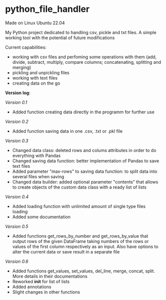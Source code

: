 # python_file_handler
Made on Linux Ubuntu 22.04

My Python project dedicated to handling csv, pickle and txt files. A simple working tool with the potential of future modifications

Current capabilities:
- working with csv files and perfoming some operations with them (add, divide, subtract, multiply, compare columns; concatenating, splitting and merging) 
- pickling and unpickling files
- working with text files
- creating data on the go

__Version log__:

_Version 0.1_
- Added function creating data directly in the programm for further use

_Version 0.2_
- Added function saving data in one .csv, .txt or .pkl file

_Version 0.3_
- Changed data class: deleted rows and colums attributes in order to do everything with Pandas
- Changed saving data function: better implementation of Pandas to save text files
- Added parameter "max-rows" to saving data function: to split data into several files when saving
- Changed data builder: added optional parameter "contents" that allows to create objects of the custom data class with a ready list of lists 

_Version 0.4_
- Added loading function with unlimited amount of single type files loading
- Added some documentation

_Version 0.5_
- Added functions get_rows_by_number and get_rows_by_value that output rows of the given DataFrame taking numbers of the rows or values of the first column respectively as an input. Also have options to alter the current data or save result in a separate file

_Version 0.6_
- Added functions get_values, set_values, del_line, merge, concat, split. More details in their documentations
- Reworked __init__ for list of lists
- Added annotations
- Slight changes in other functions
